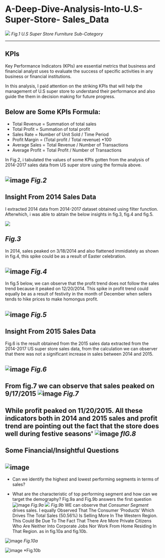 # A-Deep-Dive-Analysis-Into-U.S-Super-Store- Sales_Data

![](https://github.com/vinemadukpe/A-Deep-dive-Analysis-into-U.S-Super-Store-Data/blob/main/store.jfif)
 *Fig.1 U.S Super Store Furniture Sub-Category*

---
## KPIs

Key Performance Indicators (KPIs) are essential metrics that business and financial analyst uses to evaluate the success of specific activities in any business or financial institutions. 


In this analysis, I paid attention on the striking KPIs that will help the management of U.S super store to understand their performance and also guide the them in decision making for future progress.

## Below are Some KPIs Formula:

- Total Revenue = Summation of total sales 
- Total Profit =  Summation of total profit 
- Sales Rate = Number of Unit Sold / Time Period
- Profit Margin = (Total profit / Total revenue) *100
- Average Sales = Total Revenue / Number of Transactions
- Average Profit = Total Profit / Number of Transactions 

In Fig.2, i tabulated the values of some KPIs gotten from the analysis of 2014-2017 sales data from US super store using the formula above.

![image](https://github.com/vinemadukpe/A-Deep-dive-Analysis-into-U.S-Super-Store-Data/blob/main/Proj%20KIPs.png)
*Fig.2*
---

## Insight From 2014 Sales Data

I extracted 2014 data from 2014-2017 dataset obtained using filter function. Afterwhich, i was able to abtain the below insights in fig.3, fig.4 and fig.5.

![](https://github.com/vinemadukpe/A-Deep-dive-Analysis-into-U.S-Super-Store-Data/blob/main/proj_14_KIPs.png)

*Fig.3*
---

In 2014, sales peaked on 3/18/2014 and also flattened immidiately as shown in fig.4, this spike could be as a result of Easter celebration.

![image](https://github.com/vinemadukpe/A-Deep-dive-Analysis-into-U.S-Super-Store-Data/blob/main/proj_14_sales_date.png)
*Fig.4*
---

In fig.5 below, we can observe that the profit trend does not follow the sales trend because it peaked on 12/20/2014. This spike in profit trend could equally be as a result of festivity in the month of December when sellers tends to hike prices to make homongus profit.

![image](https://github.com/vinemadukpe/A-Deep-dive-Analysis-into-U.S-Super-Store-Data/blob/main/proj_14_profit_date.png)
*Fig.5*
---

## Insight From 2015 Sales Data

Fig.6 is the result obtained from the 2015 sales data extracted from the 2014-2017 US super store sales data, from the calculation we can observer that there was not a significant increase in sales between 2014 and 2015.

![image](https://github.com/vinemadukpe/A-Deep-dive-Analysis-into-U.S-Super-Store-Data/blob/main/PROJ_15_KIPS.png)
*Fig.6*
---

From fig.7 we can observe that sales peaked on 9/17/2015
![image](https://github.com/vinemadukpe/A-Deep-dive-Analysis-into-U.S-Super-Store-Data/blob/main/proj_15_sales_trend.png)
*Fig.7*
---

While profit peaked on 11/20/2015. All these indicators both in 2014 and 2015 sales and profit trend are pointing out the fact that the store does well during festive seasons'
![image](https://github.com/vinemadukpe/A-Deep-dive-Analysis-into-U.S-Super-Store-Data/blob/main/proj_15_profit.png)
*fIG.8*
---

## Some Financial/Insightful Questions
![image](https://github.com/vinemadukpe/A-Deep-dive-Analysis-into-U.S-Super-Store-Data/assets/147417142/db4ac4af-eacc-46c1-a3e3-4fa98342dd89)
---

-  Can we identify the highest and lowest performing segments in terms of sales?

-  What are the characteristic of top performing segment and how can we target the demography?
  Fig.9a and Fig.9b answers the first question
![image](https://github.com/vinemadukpe/A-Deep-dive-Analysis-into-U.S-Super-Store-Data/blob/main/Proj22.png)
*Fig.9a*
![](https://github.com/vinemadukpe/A-Deep-dive-Analysis-into-U.S-Super-Store-Data/blob/main/Proj222.png)
*Fig.9b*
WE can observe that *Consumer Segment* drives sales. I equally Observed That The Consumer ‘Products’ Which Drives The Total Sales (50.56%) Is Selling More In The Western Region. This Could Be Due To The Fact That There Are More Private Citizens Who Are Neither Into Corporate Jobs Nor Work From Home Residing In That Region. as in fig.10a and fig.10b.

 ![image](https://github.com/vinemadukpe/A-Deep-dive-Analysis-into-U.S-Super-Store-Data/assets/147417142/b9058dc0-a94f-4623-bf15-e90a50f9cee3)
 *Fig.10a*

 ![image](https://github.com/vinemadukpe/A-Deep-dive-Analysis-into-U.S-Super-Store-Data/assets/147417142/8fd844b4-bc88-43bb-b9f0-d2abf6c8c223)
 *Fig.10b








